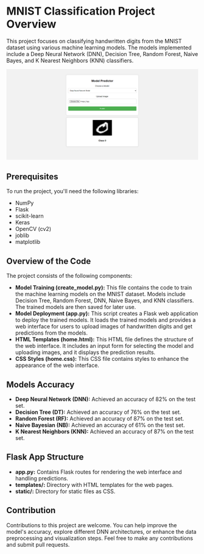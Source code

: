 # MNIST Classification Project Overview
This project focuses on classifying handwritten digits from the MNIST dataset using various machine learning models. The models implemented include a Deep Neural Network (DNN), Decision Tree, Random Forest, Naive Bayes, and K Nearest Neighbors (KNN) classifiers.

![Image about the final project](<mnist classifier with five models.png>)

## Prerequisites
To run the project, you'll need the following libraries:
- NumPy
- Flask
- scikit-learn
- Keras
- OpenCV (cv2)
- joblib
- matplotlib

## Overview of the Code
The project consists of the following components:
- **Model Training (create_model.py):** This file contains the code to train the machine learning models on the MNIST dataset. Models include Decision Tree, Random Forest, DNN, Naive Bayes, and KNN classifiers. The trained models are then saved for later use.
- **Model Deployment (app.py):** This script creates a Flask web application to deploy the trained models. It loads the trained models and provides a web interface for users to upload images of handwritten digits and get predictions from the models.
- **HTML Templates (home.html):** This HTML file defines the structure of the web interface. It includes an input form for selecting the model and uploading images, and it displays the prediction results.
- **CSS Styles (home.css):** This CSS file contains styles to enhance the appearance of the web interface.

## Models Accuracy
- **Deep Neural Network (DNN):** Achieved an accuracy of 82% on the test set.
- **Decision Tree (DT):** Achieved an accuracy of 76% on the test set.
- **Random Forest (RF):** Achieved an accuracy of 87% on the test set.
- **Naive Bayesian (NB):** Achieved an accuracy of 61% on the test set.
- **K Nearest Neighbors (KNN):** Achieved an accuracy of 87% on the test set.

## Flask App Structure
- **app.py:** Contains Flask routes for rendering the web interface and handling predictions.
- **templates/:** Directory with HTML templates for the web pages.
- **static/:** Directory for static files as CSS.

## Contribution
Contributions to this project are welcome. You can help improve the model's accuracy, explore different DNN architectures, or enhance the data preprocessing and visualization steps. Feel free to make any contributions and submit pull requests.
